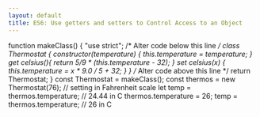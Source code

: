 ```yaml
---
layout: default
title: ES6: Use getters and setters to Control Access to an Object
---
```

function makeClass() {
  "use strict";
  /* Alter code below this line */
  class Thermostat {
    constructor(temperature) {
      this.temperature = temperature;
    }
    get celsius(){
      return 5/9 * (this.temperature - 32);
    }
    set celsius(x) {
      this.temperature = x * 9.0 / 5 + 32;
    }
  }
  /* Alter code above this line */
  return Thermostat;
}
const Thermostat = makeClass();
const thermos = new Thermostat(76); // setting in Fahrenheit scale
let temp = thermos.temperature; // 24.44 in C
thermos.temperature = 26;
temp = thermos.temperature; // 26 in C
